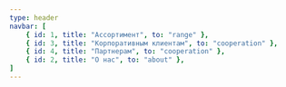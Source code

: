 ```yaml
---
type: header
navbar: [
    { id: 1, title: "Ассортимент", to: "range" },
    { id: 3, title: "Корпоративным клиентам", to: "cooperation" },
    { id: 4, title: "Партнерам", to: "cooperation" },
    { id: 2, title: "О нас", to: "about" },
]
---
```

